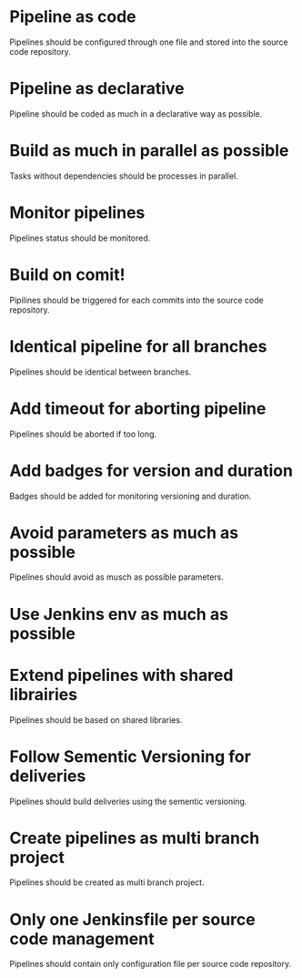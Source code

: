 
# Pipeline as code
Pipelines should be configured through one file and stored into the source code repository.

# Pipeline as declarative
Pipeline should be coded as much in a declarative way as possible.

# Build as much in parallel as possible
Tasks without dependencies should be processes in parallel.

# Monitor pipelines
Pipelines status should be monitored. 

# Build on comit!
Pipilines should be triggered for each commits into the source code repository.

# Identical pipeline for all branches
Pipelines should be identical between branches.

# Add timeout for aborting pipeline
Pipelines should be aborted if too long.

# Add badges for version and duration
Badges should be added for monitoring versioning and duration.

# Avoid parameters as much as possible
Pipelines should avoid as musch as possible parameters.

# Use Jenkins env as much as possible


# Extend pipelines with shared librairies
Pipelines should be based on shared libraries.

# Follow Sementic Versioning for deliveries 
Pipelines should build deliveries using the sementic versioning.

# Create pipelines as multi branch project
Pipelines should be created as multi branch project.

# Only one Jenkinsfile per source code management
Pipelines should contain only configuration file per source code repository.
